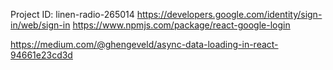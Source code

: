 Project ID: linen-radio-265014
https://developers.google.com/identity/sign-in/web/sign-in
https://www.npmjs.com/package/react-google-login

https://medium.com/@ghengeveld/async-data-loading-in-react-94661e23cd3d
